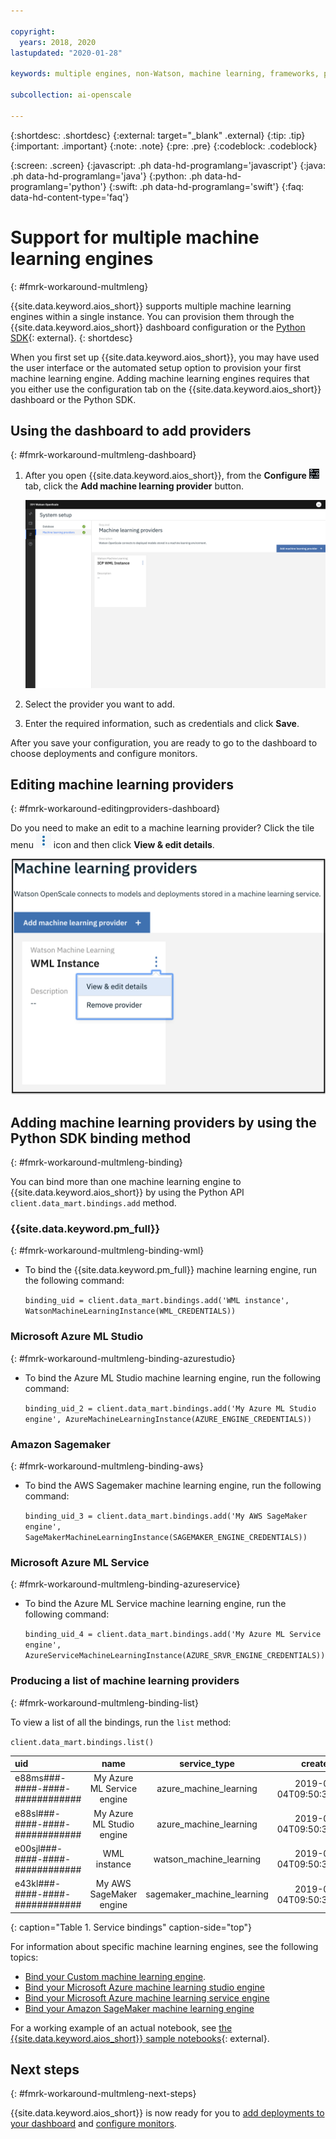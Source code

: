 ```yaml
---

copyright:
  years: 2018, 2020
lastupdated: "2020-01-28"

keywords: multiple engines, non-Watson, machine learning, frameworks, provision

subcollection: ai-openscale

---
```


{:shortdesc: .shortdesc}
{:external: target="_blank" .external}
{:tip: .tip}
{:important: .important}
{:note: .note}
{:pre: .pre}
{:codeblock: .codeblock}

{:screen: .screen}
{:javascript: .ph data-hd-programlang='javascript'}
{:java: .ph data-hd-programlang='java'}
{:python: .ph data-hd-programlang='python'}
{:swift: .ph data-hd-programlang='swift'}
{:faq: data-hd-content-type='faq'}

# Support for multiple machine learning engines
{: #fmrk-workaround-multmleng}

{{site.data.keyword.aios_short}} supports multiple machine learning engines within a single instance. You can provision them through the {{site.data.keyword.aios_short}} dashboard configuration or the [Python SDK](http://ai-openscale-python-client.mybluemix.net/?cm_mc_uid=70732728440115575086192&cm_mc_sid_50200000=62539451560175957820){: external}.
{: shortdesc}

When you first set up {{site.data.keyword.aios_short}}, you may have used the user interface or the automated setup option to provision your first machine learning engine. Adding machine learning engines requires that you either use the configuration tab on the {{site.data.keyword.aios_short}} dashboard or the Python SDK.

## Using the dashboard to add providers
{: #fmrk-workaround-multmleng-dashboard}

1. After you open {{site.data.keyword.aios_short}}, from the **Configure** ![configuration icon is shown](images/wos-insight-config-tab.png) tab, click the **Add machine learning provider** button.

   ![the add providers button is shown on the machine learning providers window](images/wos-configure-multi-providers.png)

2. Select the provider you want to add.
3. Enter the required information, such as credentials and click **Save**.

After you save your configuration, you are ready to go to the dashboard to choose deployments and configure monitors.

## Editing machine learning providers
{: #fmrk-workaround-editingproviders-dashboard}

Do you need to make an edit to a machine learning provider? Click the tile menu ![the tile menu icon](images/wos-v-three-dots.png) icon and then click **View & edit details**.

   ![the machine learning providers view and edit option is shown](images/wos-machine-learning-providers-edit.png)

## Adding machine learning providers by using the Python SDK binding method
{: #fmrk-workaround-multmleng-binding}

You can bind more than one machine learning engine to {{site.data.keyword.aios_short}} by using the Python API `client.data_mart.bindings.add` method. 

### {{site.data.keyword.pm_full}}
{: #fmrk-workaround-multmleng-binding-wml}

- To bind the {{site.data.keyword.pm_full}} machine learning engine, run the following command:

   `binding_uid = client.data_mart.bindings.add('WML instance', WatsonMachineLearningInstance(WML_CREDENTIALS))`

### Microsoft Azure ML Studio
{: #fmrk-workaround-multmleng-binding-azurestudio}

- To bind the Azure ML Studio machine learning engine, run the following command:

  `binding_uid_2 = client.data_mart.bindings.add('My Azure ML Studio engine', AzureMachineLearningInstance(AZURE_ENGINE_CREDENTIALS))`

### Amazon Sagemaker
{: #fmrk-workaround-multmleng-binding-aws}

- To bind the AWS Sagemaker machine learning engine, run the following command:

  `binding_uid_3 = client.data_mart.bindings.add('My AWS SageMaker engine', SageMakerMachineLearningInstance(SAGEMAKER_ENGINE_CREDENTIALS)) `

### Microsoft Azure ML Service
{: #fmrk-workaround-multmleng-binding-azureservice}

- To bind the Azure ML Service machine learning engine, run the following command:

  `binding_uid_4 = client.data_mart.bindings.add('My Azure ML Service engine', AzureServiceMachineLearningInstance(AZURE_SRVR_ENGINE_CREDENTIALS))`

### Producing a list of machine learning providers
{: #fmrk-workaround-multmleng-binding-list}

To view a list of all the bindings, run the `list` method:

`client.data_mart.bindings.list()`


| uid | name | service_type | created |
|:---|:---:|:---:|:---:
| e88ms###-####-####-############ | My Azure ML Service engine | azure_machine_learning | 2019-04-04T09:50:33.189Z |
| e88sl###-####-####-############ | My Azure ML Studio engine | azure_machine_learning | 2019-04-04T09:50:33.186Z |
| e00sjl###-####-####-############ | WML instance | watson_machine_learning | 2019-03-04T09:50:33.338Z |
| e43kl###-####-####-############ | My AWS SageMaker engine | sagemaker_machine_learning | 2019-04-04T09:50:33.186Z |
{: caption="Table 1. Service bindings" caption-side="top"}


For information about specific machine learning engines, see the following topics:

- [Bind your Custom machine learning engine](/docs/services/ai-openscale?topic=ai-openscale-cml-cusconfig#cml-cusbind).
- [Bind your Microsoft Azure machine learning studio engine](/docs/services/ai-openscale?topic=ai-openscale-cml-azbind#cml-azbind)
- [Bind your Microsoft Azure machine learning service engine](/docs/services/ai-openscale?topic=ai-openscale-cml-azsrvconfig#cml-azsrvbind)
- [Bind your Amazon SageMaker machine learning engine](/docs/services/ai-openscale?topic=ai-openscale-cml-smbind#cml-smbind)


For a working example of an actual notebook, see [the {{site.data.keyword.aios_short}} sample notebooks](https://github.com/pmservice/ai-openscale-tutorials/tree/master/notebooks){: external}.

## Next steps
{: #fmrk-workaround-multmleng-next-steps}

{{site.data.keyword.aios_short}} is now ready for you to [add deployments to your dashboard](/docs/services/ai-openscale?topic=ai-openscale-mo-config#mo-select-deploy) and [configure monitors](/docs/services/ai-openscale?topic=ai-openscale-mo-config).


